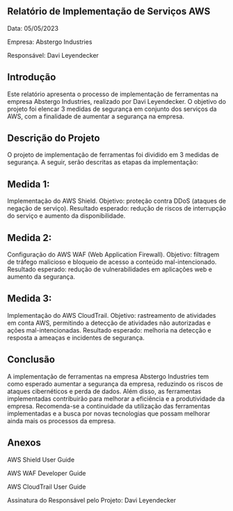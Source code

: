 ## Relatório de Implementação de Serviços AWS
Data: 05/05/2023

Empresa: Abstergo Industries

Responsável: Davi Leyendecker

## Introdução
Este relatório apresenta o processo de implementação de ferramentas na empresa Abstergo Industries, realizado por Davi Leyendecker. O objetivo do projeto foi elencar 3 medidas de segurança em conjunto dos serviços da AWS, com a finalidade de aumentar a segurança na empresa.

## Descrição do Projeto
O projeto de implementação de ferramentas foi dividido em 3 medidas de segurança. A seguir, serão descritas as etapas da implementação:

## Medida 1:
Implementação do AWS Shield.
Objetivo: proteção contra DDoS (ataques de negação de serviço).
Resultado esperado: redução de riscos de interrupção do serviço e aumento da disponibilidade.

## Medida 2:
Configuração do AWS WAF (Web Application Firewall).
Objetivo: filtragem de tráfego malicioso e bloqueio de acesso a conteúdo mal-intencionado.
Resultado esperado: redução de vulnerabilidades em aplicações web e aumento da segurança.

## Medida 3:
Implementação do AWS CloudTrail.
Objetivo: rastreamento de atividades em conta AWS, permitindo a detecção de atividades não autorizadas e ações mal-intencionadas.
Resultado esperado: melhoria na detecção e resposta a ameaças e incidentes de segurança.

## Conclusão
A implementação de ferramentas na empresa Abstergo Industries tem como esperado aumentar a segurança da empresa, reduzindo os riscos de ataques cibernéticos e perda de dados. Além disso, as ferramentas implementadas contribuirão para melhorar a eficiência e a produtividade da empresa. Recomenda-se a continuidade da utilização das ferramentas implementadas e a busca por novas tecnologias que possam melhorar ainda mais os processos da empresa.

## Anexos

AWS Shield User Guide

AWS WAF Developer Guide

AWS CloudTrail User Guide

Assinatura do Responsável pelo Projeto: Davi Leyendecker
